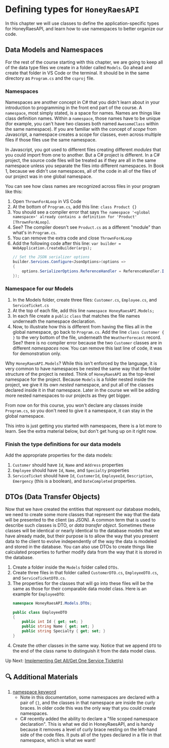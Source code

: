# Defining types for `HoneyRaesAPI`
In this chapter we will use classes to define the application-specific types for HoneyRaesAPI, and learn how to use namespaces to better organize our code. 

## Data Models and Namespaces

For the rest of the course starting with this chapter, we are going to keep all of the data type files we create in a folder called `Models`. Go ahead and create that folder in VS Code or the terminal. It should be in the same directory as `Program.cs` and the `csproj` file. 

### Namespaces

Namespaces are another concept in C# that you didn't learn about in your introduction to programming in the front end part of the course. A `namespace`, most simply stated, is a space for names. Names are things like class definition names. Within a `namespace`, those names have to be unique (for example, you can't have two classes both named `AwesomeClass` within the same namespace). If you are familiar with the concept of _scope_ from Javascript, a namespace creates a scope for classes, even across multiple files if those files use the same namespace. 

In Javascript, you got used to different files creating different _modules_ that you could import from one to another. But a C# project is different. In a C# project, the source code files will be treated as if they are all in the same namespace unless you separate the files into different namespaces. In Book 1, because we didn't use namespaces, all of the code in all of the files of our project was in one global namespace. 

You can see how class names are recognized across files in your program like this: 

1. Open `ThrownForALoop` in VS Code
1. At the bottom of `Program.cs`, add this line: `class Product {}`
1. You should see a compiler error that says `The namespace '<global namespace>' already contains a definition for 'Product' [ThrownForALoop]`. 
1. See? The compiler doesn't see `Product.cs` as a different "module" than what's in `Program.cs`. 
1. You can remove the extra code and close `ThrownForALoop`
1. Add the following code after this line: `var builder = WebApplication.CreateBuilder(args);`
    ``` csharp
    // Set the JSON serializer options
    builder.Services.Configure<JsonOptions>(options =>
    {
        options.SerializerOptions.ReferenceHandler = ReferenceHandler.IgnoreCycles;
    });
    ```

### Namespace for our Models

1. In the Models folder, create three files: `Customer.cs`, `Employee.cs`, and `ServiceTicket.cs`
1. At the top of each file, add this line `namespace HoneyRaesAPI.Models;`
1. In each file create a `public` `class` that matches the file names underneath the namespace declaration. 
1. Now, to illustrate how this is different from having the files all in the global namespace, go back to `Program.cs`. Add the line `class Customer { }` to the very bottom of the file, underneath the `WeatherForecast` record. See? there is no compiler error because the two `Customer` classes are in different _namespaces_ now. You can remove this last line of code, it was for demonstration only. 

Why `HoneyRaesAPI.Models`? While this isn't enforced by the language, it is very common to have namespaces be nested the same way that the folder structure of the project is nested. Think of `HoneyRaesAPI` as the top-level namespace for the project. Because `Models` is a folder nested inside the project, we give it its own _nested_ namespace, and put all of the classes declared inside it in that namespace. Later in the course we will be adding more nested namespaces to our projects as they get bigger. 

From now on for this course, you won't declare any classes inside `Program.cs`, so you don't need to give it a namespace, it can stay in the global namespace.

This intro is just getting you started with namespaces, there is a lot more to learn. See the extra material below, but don't get hung up on it right now. 

### Finish the type definitions for our data models

Add the appropriate properties for the data models:
1. `Customer` should have `Id`, `Name` and `Address` properties
1. `Employee` should have `Id`, `Name`, and `Specialty` properties
1. `ServiceTicket` should have `Id`, `CustomerId`, `EmployeeId`, `Description`, `Emergency` (this is a boolean), and `DateCompleted` properties. 

## DTOs (Data Transfer Objects)
Now that we have created the entities that represent our database models, we need to create some more classes that represent the way that the data will be presented to the client (as JSON). A common term that is used to describe such classes is DTO, or _data transfer object_. Sometimes these classes will be identical or nearly identical to the database models that we have already made, but their purpose is to allow the way that you present data to the client to evolve independently of the way the data is modeled and stored in the database. 
You can also use DTOs to create things like calculated properties to further modify data from the way that it is stored in the database. 

1. Create a folder inside the `Models` folder called `DTOs`.
1. Create three files in that folder called `CustomerDTO.cs`, `EmployeeDTO.cs`, and `ServiceTicketDTO.cs`.
1. The properties for the classes that will go into these files will be the same as those for their comparable data model class. Here is an example for `EmployeeDTO`:
    ``` csharp
    namespace HoneyRaesAPI.Models.DTOs;

    public class EmployeeDTO
    {
        public int Id { get; set; }
        public string Name { get; set; }
        public string Specialty { get; set; }
    }
   ```
1. Create the other classes in the same way. Notice that we append `DTO` to the end of the class name to distinguish it from the data model class.

    
Up Next: [Implementing Get All/Get One Service Ticket(s)](./honey-raes-get-tickets.md)

## 🔍 Additional Materials
1. [namespace keyword](https://learn.microsoft.com/en-us/dotnet/csharp/language-reference/keywords/namespace)
    - Note in this documentation, some namespaces are declared with a pair of `{}`, and the classes in that namespace are inside the curly braces. In older code this was the only way that you could create namespaces. 
    - C# recently added the ability to declare a "file scoped namespace declaration". This is what we did in HoneyRaesAPI, and is handy because it removes a level of curly brace nesting on the left-hand side of the code files. It puts all of the types declared in a file in that namespace, which is what we want!